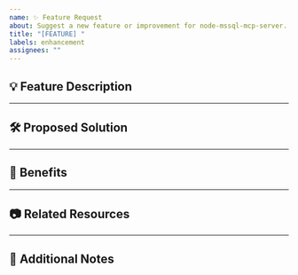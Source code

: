 ```yaml
---
name: ✨ Feature Request
about: Suggest a new feature or improvement for node-mssql-mcp-server.
title: "[FEATURE] "
labels: enhancement
assignees: ""
---
```


## 💡 Feature Description

<!-- A clear and concise description of the feature you’d like to see. -->

---

## 🛠 Proposed Solution

<!-- Explain how you think this should be implemented. -->

---

## 🎯 Benefits

<!-- Describe the benefits or value this feature would bring to the project. -->

---

## 📷 Related Resources

<!-- Add mockups, screenshots, or links to related projects/examples. -->

---

## 💬 Additional Notes

<!-- Any extra details, context, or possible challenges. -->
